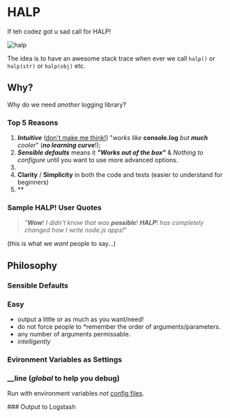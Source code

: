 # HALP
If teh codez got u sad call for HALP!

![halp](http://i.imgur.com/mX3AMdd.jpg)

The idea is to have an awesome stack trace when ever we call `halp()` or `halp(str)` or `halp(obj)` etc.

## Why?

Why do we need *another* logging library?

### Top 5 Reasons

1. ***Intuitive*** ([don't make me think!](http://www.amazon.com/Dont-Make-Me-Think-Usability/dp/0321344758)) "*works like* **console.log** *but* ***much*** *cooler*" (***no learning curve***!);
2. ***Sensible defaults*** means it ***"Works out of the box"*** & *Nothing to configure* until you want to use more advanced options.
3. 
4. **Clarity** / **Simplicity** in both the code and tests
(easier to understand for beginners)
5. **

### Sample HALP! User Quotes 

> "***Wow***! *I didn't know that was* ***possible***! 
> ***HALP***! *has completely changed how I write node.js apps!*"

(this is what we *want* people to say...)

## Philosophy

### Sensible Defaults

### Easy 

+ output a little or as much as you want/need!
+ do not force people to *remember the order of arguments/parameters. 
+ any number of arguments permissable.
+ *intelligently* 


### Evironment Variables as Settings

### __line (*global* to help you debug)


Run with environment variables *not* [config files](http://12factor.net/config).


### Output to Logstash

